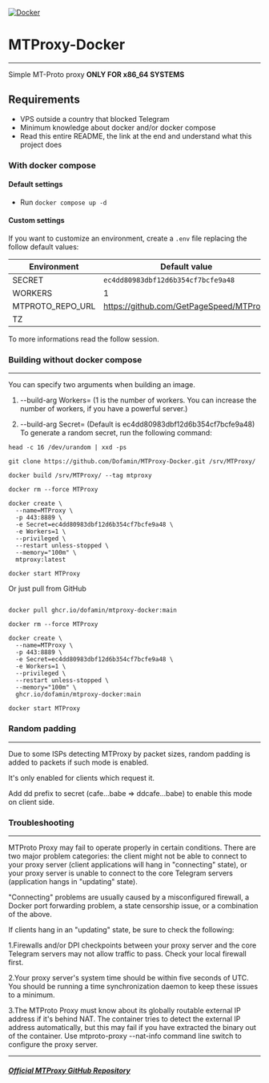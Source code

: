 [![Docker](https://github.com/Dofamin/MTProxy-Docker/actions/workflows/docker-image-build-publish.yml/badge.svg)](https://github.com/Dofamin/MTProxy-Docker/actions/workflows/docker-image-build-publish.yml)
# MTProxy-Docker

---

Simple MT-Proto proxy **ONLY FOR x86_64 SYSTEMS**

## Requirements

* VPS outside a country that blocked Telegram
* Minimum knowledge about docker and/or docker compose
* Read this entire README, the link at the end and understand what this project does

### With docker compose

#### Default settings

* Run `docker compose up -d`

#### Custom settings

If you want to customize an environment, create a `.env` file replacing the follow default values:

| Environment      | Default value                           |
| ---------------- | --------------------------------------- |
| SECRET           | `ec4dd80983dbf12d6b354cf7bcfe9a48`      |
| WORKERS          | 1                                       |
| MTPROTO_REPO_URL | https://github.com/GetPageSpeed/MTProxy |
| TZ               |                                         |

To more informations read the follow session.

### Building without docker compose

---

You can specify two arguments when building an image.
1. --build-arg Workers= (1 is the number of workers. You can increase the number of workers, if you have a powerful server.)

2. --build-arg Secret=  (Default is ec4dd80983dbf12d6b354cf7bcfe9a48)
To generate a random secret, run the following command:
```shell
head -c 16 /dev/urandom | xxd -ps
```

```shell
git clone https://github.com/Dofamin/MTProxy-Docker.git /srv/MTProxy/

docker build /srv/MTProxy/ --tag mtproxy 

docker rm --force MTProxy

docker create \
  --name=MTProxy \
  -p 443:8889 \
  -e Secret=ec4dd80983dbf12d6b354cf7bcfe9a48 \
  -e Workers=1 \
  --privileged \
  --restart unless-stopped \
  --memory="100m" \
  mtproxy:latest

docker start MTProxy

```

Or just pull from GitHub

```shell

docker pull ghcr.io/dofamin/mtproxy-docker:main

docker rm --force MTProxy

docker create \
  --name=MTProxy \
  -p 443:8889 \
  -e Secret=ec4dd80983dbf12d6b354cf7bcfe9a48 \
  -e Workers=1 \
  --privileged \
  --restart unless-stopped \
  --memory="100m" \
  ghcr.io/dofamin/mtproxy-docker:main

docker start MTProxy

```


### Random padding

---

Due to some ISPs detecting MTProxy by packet sizes, random padding is added to packets if such mode is enabled.

It's only enabled for clients which request it.

Add dd prefix to secret (cafe...babe => ddcafe...babe) to enable this mode on client side.


### Troubleshooting

---

MTProto Proxy may fail to operate properly in certain conditions. There are two major problem categories: the client might not be able to connect to your proxy server (client applications will hang in "connecting" state), or your proxy server is unable to connect to the core Telegram servers (application hangs in "updating" state).

"Connecting" problems are usually caused by a misconfigured firewall, a Docker port forwarding problem, a state censorship issue, or a combination of the above.

If clients hang in an "updating" state, be sure to check the following:

1.Firewalls and/or DPI checkpoints between your proxy server and the core Telegram servers may not allow traffic to pass. Check your local firewall first.

2.Your proxy server's system time should be within five seconds of UTC. You should be running a time synchronization daemon to keep these issues to a minimum.

3.The MTProto Proxy must know about its globally routable external IP address if it's behind NAT. The container tries to detect the external IP address automatically, but this may fail if you have extracted the binary out of the container. Use mtproto-proxy --nat-info command line switch to configure the proxy server.

---

##### [Official MTProxy GitHub Repository](https://github.com/TelegramMessenger/MTProxy)

